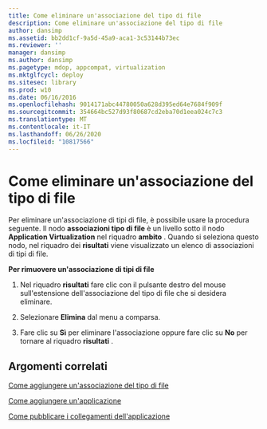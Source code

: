 ```yaml
---
title: Come eliminare un'associazione del tipo di file
description: Come eliminare un'associazione del tipo di file
author: dansimp
ms.assetid: bb2dd1cf-9a5d-45a9-aca1-3c53144b73ec
ms.reviewer: ''
manager: dansimp
ms.author: dansimp
ms.pagetype: mdop, appcompat, virtualization
ms.mktglfcycl: deploy
ms.sitesec: library
ms.prod: w10
ms.date: 06/16/2016
ms.openlocfilehash: 9014171abc44780050a628d395ed64e7684f909f
ms.sourcegitcommit: 354664bc527d93f80687cd2eba70d1eea024c7c3
ms.translationtype: MT
ms.contentlocale: it-IT
ms.lasthandoff: 06/26/2020
ms.locfileid: "10817566"
---
```

# Come eliminare un'associazione del tipo di file


Per eliminare un'associazione di tipi di file, è possibile usare la procedura seguente. Il nodo **associazioni tipo di file** è un livello sotto il nodo **Application Virtualization** nel riquadro **ambito** . Quando si seleziona questo nodo, nel riquadro dei **risultati** viene visualizzato un elenco di associazioni di tipi di file.

**Per rimuovere un'associazione di tipi di file**

1.  Nel riquadro **risultati** fare clic con il pulsante destro del mouse sull'estensione dell'associazione del tipo di file che si desidera eliminare.

2.  Selezionare **Elimina** dal menu a comparsa.

3.  Fare clic su **Sì** per eliminare l'associazione oppure fare clic su **No** per tornare al riquadro **risultati** .

## Argomenti correlati


[Come aggiungere un'associazione del tipo di file](how-to-add-a-file-type-association.md)

[Come aggiungere un'applicazione](how-to-add-an-application.md)

[Come pubblicare i collegamenti dell'applicazione](how-to-publish-application-shortcuts.md)

 

 





